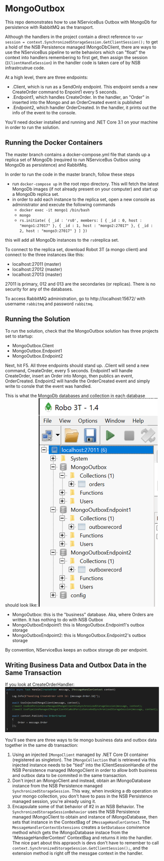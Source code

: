 # MongoOutbox

This repo demonstrates how to use NServiceBus Outbox with MongoDb for persistence with RabbitMQ as the transport.

Although the handlers in the project contain a direct reference to `var session = context.SynchronizedStorageSession.GetClientSession();` to get a hold of the NSB Persistence managed IMongoDbClient, there are ways to use the NServiceBus pipeline to write behaviors which can "float" the context into handlers remembering to first get, then assign the session (`IClientHandleSession`) in the handler code is taken care of by NSB infrastrcutrue code.

At a high level, there are three endpoints: 
- .Client, which is run as a SendOnly endpoint. This endpoint sends a new CreateOrder command to Enpoint1 every 5 seconds.
- .Endpoint1, which handles CreateOrder. In the handler, an "Order" in inserted into the Mongo and an OrderCreated event is published
- .Endpoint2, which handler OrderCreated. In the handler, it prints out the info of the event to the console.

You'll need docker installed and running and .NET Core 3.1 on your machine in order to run the solution.

## Running the Docker Containers
The master branch contains a docker-compose.yml file that stands up a replica set of MongoDb (required to run NServiceBus Outbox using MongoDb as persistence) and RabbitMq.

In order to run the code in the master branch, follow these steps

- run `docker-compose up` in the root repo directory. This will fetch the latest MongoDb images (if not already present on your computer) and start up a MongoDb replica set.
- in order to add each instance to the replica set, open a new console as administrator and execute the following commands
     - `docker exec -it mongo1 /bin/bash`
     - `mongo`
     - `rs.initiate( { _id : 'rs0', members: [ { _id : 0, host : "mongo1:27017" }, { _id : 1, host : "mongo2:27017" }, { _id : 2, host : "mongo3:27017" } ] })`
     
this will add all MongoDb instances to the `rs0`replica set.

To connect to the replica set, download Robot 3T (a mongo client) and connect to the three instances like this:
- localhost:27011 (master)
- localhost:27012 (master)
- localhost:27013 (master)

27011 is primary, 012 and 013 are the secondaries (or replicas). There is no security for any of the databases.

To access RabbitMQ administration, go to http://localhost:15672/ with username `rabbitmq` and password `rabbitmq`.

## Running the Solution
To run the solution, check that the MongoOutbox solution has three projects set to startup:
- MongoOutbox.Client
- MongoOutbox.Endpoint1
- MongoOutbox.Endpoint2

Next, hit F5. All three endpoints should stand up. .Client will send a new command, CreateOrder, every 5 seconds. Endpoint1 will handle CreateOrder, insert an Order into Mongo, then publics an event, OrderCreated. Endpoint2 will handle the OrderCreated event and simply write to consle that the event was handled.

This is what the MongoDb databases and collection in each database should look like:
![MongoDatabases](MongoDatabases.png)

- MongoOutbox: this is the "business" database. Aka, where Orders are written. It has nothing to do with NSB Outbox
- MongoOutboxEndpoint1: this is MongoOutbox.Endpoint1's outbox storage
- MongoOutboxEndpoint2: this is MongoOutbox.Endpoint2's outbox storage

By convention, NServiceBus keeps an outbox storage db per endpoint.

## Writing Business Data and Outbox Data in the Same Transaction
If you look at CreateOrderHandler:
![CreateOrderHandler](CreateOrderHandler.png)

You'll see there are three ways to tie mongo business data and outbox data together in the same db transaction:
1. Using an injected `IMongoClient` managed by .NET Core DI container (registered as singleton). The `IMongoCollection` that is retrieved via this injected instance needs to be "tied" into the IClientSessionHandle of the NSB Persistence managed IMongoClient in order to allow both business and outbox data to be commited in the same transaction.
2. Don't inject an IMongoClient and instead, obtain an IMongoDatabase instance from the NSB Persistence managed `SynchronizedStorageSession`. This way, when invoking a db operation on your mongo collection, you don't have to pass in the NSB Persistence managed session, you're already using it.
3. Encapsulate some of that behavior of #2 in an NSB Behavior. The `SynchronizedStorageSessionBehavior` uses the NSB Persistence managed IMongoClient to obtain and instance of IMongoDatabase, then sets that instance in the ContextBag of `IMessageHandlerContext`. The `MessageHandlerContextExtensions` creates a `GetDatabase` convinence method which gets the IMongoDatabase instace from the 'IMessageHandlerContext' ContextBag and returns it into the handler. The nice part about this appraoch is devs don't have to remember to call `context.SynchronizedStorageSession.GetClientSession();`, and the extension method is right off the messgae context in the handler.

